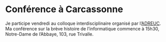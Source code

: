 # Conférence à Carcassonne

Je participe vendredi au colloque interdisciplinaire organisé par l’[ADREUC](http://www.adreuc.com/). Ma conférence sur la brève histoire de l’informatique commence à 15h30, Notre-Dame de l’Abbaye, 103, rue Trivalle.